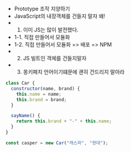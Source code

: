<!-- @format -->

- Prototype 조작 지양하기
- JavaScript의 내장객체를 건들지 말자
  왜!
- 1.  이미 JS는 많이 발전했다.
- 1-1. 직접 만들어서 모듈화
- 1-2. 직접 만들어서 모듈화 => 배포 => NPM
- 2.  JS 빌트인 객체를 건들지말자
- 3. 몽키패치 언어이기떄문에 괜히 건드리지 말아라

```js
class Car {
  constructor(name, brand) {
    this.name = name;
    this.brand = brand;
  }

  sayName() {
    return this.brand + "-" + this.name;
  }
}

const casper = new Car("캐스퍼", "현대");
```
